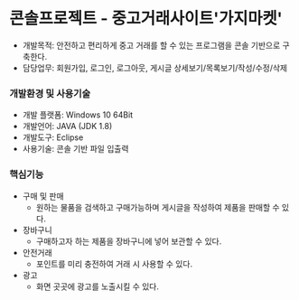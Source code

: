 # 콘솔프로젝트 - 중고거래사이트'가지마켓'
- 개발목적: 안전하고 편리하게 중고 거래를 할 수 있는 프로그램을 콘솔 기반으로 구축한다.
- 담당업무: 회원가입, 로그인, 로그아웃, 게시글 상세보기/목록보기/작성/수정/삭제

### 개발환경 및 사용기술
- 개발 플랫폼: Windows 10 64Bit
- 개발언어: JAVA (JDK 1.8)
- 개발도구: Eclipse
- 사용기술: 콘솔 기반 파일 입출력

### 핵심기능
- 구매 및 판매
  - 원하는 물품을 검색하고 구매가능하며 게시글을 작성하여 제품을 판매할 수 있다.
- 장바구니
  - 구매하고자 하는 제품을 장바구니에 넣어 보관할 수 있다.
- 안전거래
  - 포인트를 미리 충전하여 거래 시 사용할 수 있다.
- 광고
  - 화면 곳곳에 광고를 노출시킬 수 있다.
